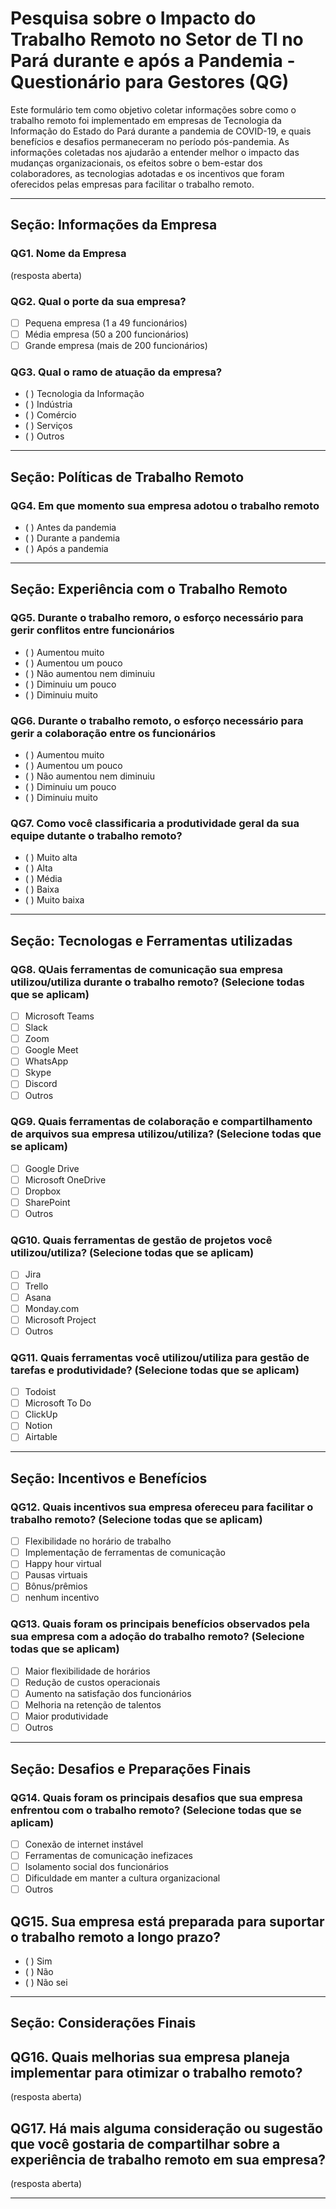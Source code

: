 # Pesquisa sobre o Impacto do Trabalho Remoto no Setor de TI no Pará durante e após a Pandemia - Questionário para Gestores (QG)

Este formulário tem como objetivo coletar informações sobre como o trabalho remoto foi implementado em empresas de Tecnologia da Informação do Estado do Pará durante a pandemia de COVID-19, e quais benefícios e desafios permaneceram no período pós-pandemia. As informações coletadas nos ajudarão a entender melhor o impacto das mudanças organizacionais, os efeitos sobre o bem-estar dos colaboradores, as tecnologias adotadas e os incentivos que foram oferecidos pelas empresas para facilitar o trabalho remoto.

---

## Seção: Informações da Empresa
### QG1. Nome da Empresa
(resposta aberta)

### QG2. Qual o porte da sua empresa?
- [ ] Pequena empresa (1 a 49 funcionários)
- [ ] Média empresa (50 a 200 funcionários)
- [ ] Grande empresa (mais de 200 funcionários)

### QG3. Qual o ramo de atuação da empresa?
- ( ) Tecnologia da Informação  
- ( ) Indústria
- ( ) Comércio
- ( ) Serviços
- ( ) Outros

---

## Seção: Políticas de Trabalho Remoto
### QG4. Em que momento sua empresa adotou o trabalho remoto
- ( ) Antes da pandemia  
- ( ) Durante a pandemia
- ( ) Após a pandemia

---

## Seção: Experiência com o Trabalho Remoto
### QG5. Durante o trabalho remoro, o esforço necessário para gerir conflitos entre funcionários  
- ( ) Aumentou muito  
- ( ) Aumentou um pouco
- ( ) Não aumentou nem diminuiu
- ( ) Diminuiu um pouco
- ( ) Diminuiu muito

### QG6. Durante o trabalho remoto, o esforço necessário para gerir a colaboração entre os funcionários
- ( ) Aumentou muito  
- ( ) Aumentou um pouco
- ( ) Não aumentou nem diminuiu
- ( ) Diminuiu um pouco
- ( ) Diminuiu muito

### QG7. Como você classificaria a produtividade geral da sua equipe dutante o trabalho remoto?
- ( ) Muito alta  
- ( ) Alta
- ( ) Média
- ( ) Baixa
- ( ) Muito baixa

---

## Seção: Tecnologas e Ferramentas utilizadas
### QG8. QUais ferramentas de comunicação sua empresa utilizou/utiliza durante o trabalho remoto? (Selecione todas que se aplicam)
- [ ] Microsoft Teams
- [ ] Slack
- [ ] Zoom
- [ ] Google Meet
- [ ] WhatsApp
- [ ] Skype
- [ ] Discord
- [ ] Outros

### QG9. Quais ferramentas de colaboração e compartilhamento de arquivos sua empresa utilizou/utiliza? (Selecione todas que se aplicam)
- [ ] Google Drive
- [ ] Microsoft OneDrive
- [ ] Dropbox
- [ ] SharePoint
- [ ] Outros

### QG10. Quais ferramentas de gestão de projetos você utilizou/utiliza? (Selecione todas que se aplicam)
- [ ] Jira
- [ ] Trello
- [ ] Asana
- [ ] Monday.com
- [ ] Microsoft Project
- [ ] Outros

### QG11. Quais ferramentas você utilizou/utiliza para gestão de tarefas e produtividade? (Selecione todas que se aplicam)
- [ ] Todoist
- [ ] Microsoft To Do
- [ ] ClickUp
- [ ] Notion
- [ ] Airtable

---

## Seção: Incentivos e Benefícios
### QG12. Quais incentivos sua empresa ofereceu para facilitar o trabalho remoto? (Selecione todas que se aplicam)
- [ ] Flexibilidade no horário de trabalho
- [ ] Implementação de ferramentas de comunicação
- [ ] Happy hour virtual
- [ ] Pausas virtuais
- [ ] Bônus/prêmios
- [ ] nenhum incentivo

### QG13. Quais foram os principais benefícios observados pela sua empresa com a adoção do trabalho remoto? (Selecione todas que se aplicam)
- [ ] Maior flexibilidade de horários
- [ ] Redução de custos operacionais
- [ ] Aumento na satisfação dos funcionários
- [ ] Melhoria na retenção de talentos
- [ ] Maior produtividade
- [ ] Outros

---

## Seção: Desafios e Preparações Finais
### QG14. Quais foram os principais desafios que sua empresa enfrentou com o trabalho remoto? (Selecione todas que se aplicam)
- [ ] Conexão de internet instável
- [ ] Ferramentas de comunicação inefizaces
- [ ] Isolamento social dos funcionários
- [ ] Dificuldade em manter a cultura organizacional
- [ ] Outros

## QG15. Sua empresa está preparada para suportar o trabalho remoto a longo prazo?
- ( ) Sim
- ( ) Não
- ( ) Não sei

---

## Seção: Considerações Finais
## QG16. Quais melhorias sua empresa planeja implementar para otimizar o trabalho remoto?
(resposta aberta)

## QG17. Há mais alguma consideração ou sugestão que você gostaria de compartilhar sobre a experiência de trabalho remoto em sua empresa?
(resposta aberta)

---
